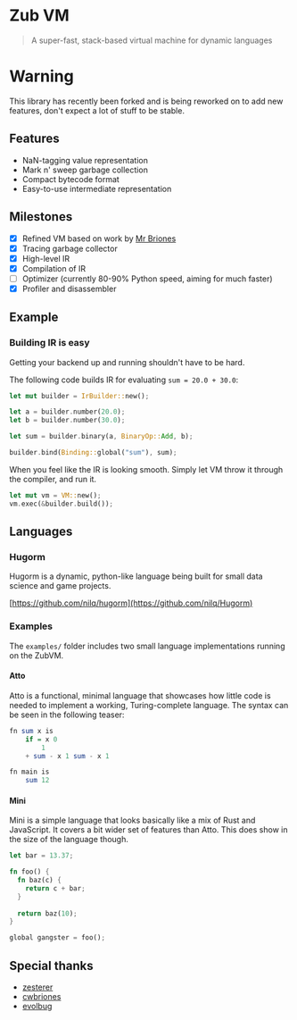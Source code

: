 # Zub VM
> A super-fast, stack-based virtual machine for dynamic languages

# Warning
This library has recently been forked and is being reworked on to add new features, don't expect a lot of stuff to be stable.

## Features

- NaN-tagging value representation
- Mark n' sweep garbage collection
- Compact bytecode format
- Easy-to-use intermediate representation

## Milestones

- [x] Refined VM based on work by [Mr Briones](https://github.com/cwbriones)
- [x] Tracing garbage collector
- [x] High-level IR
- [x] Compilation of IR
- [ ] Optimizer (currently 80-90% Python speed, aiming for much faster)
- [x] Profiler and disassembler

## Example

### Building IR is easy

Getting your backend up and running shouldn't have to be hard.

The following code builds IR for evaluating `sum = 20.0 + 30.0`:

```rust
let mut builder = IrBuilder::new();

let a = builder.number(20.0);
let b = builder.number(30.0);

let sum = builder.binary(a, BinaryOp::Add, b);

builder.bind(Binding::global("sum"), sum);
```

When you feel like the IR is looking smooth. Simply let VM throw it through the compiler, and run it.

```rust
let mut vm = VM::new();
vm.exec(&builder.build());
```

## Languages

### Hugorm

Hugorm is a dynamic, python-like language being built for small data science and game projects.

[https://github.com/nilq/hugorm](https://github.com/nilq/Hugorm)

### Examples

The `examples/` folder includes two small language implementations running on the ZubVM.

#### Atto

Atto is a functional, minimal language that showcases how little code is needed to implement a working, Turing-complete language. The syntax can be seen in the following teaser:

```hs
fn sum x is
    if = x 0
        1
    + sum - x 1 sum - x 1

fn main is
    sum 12
```

#### Mini

Mini is a simple language that looks basically like a mix of Rust and JavaScript. It covers a bit wider set of features than Atto. This does show in the size of the language though.

```rust
let bar = 13.37;

fn foo() {
  fn baz(c) {
    return c + bar;
  }
  
  return baz(10);
}

global gangster = foo();
```


## Special thanks

- [zesterer](https://github.com/zesterer)
- [cwbriones](https://github.com/cwbriones)
- [evolbug](https://github.com/evolbug)
